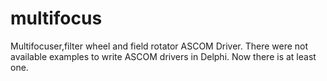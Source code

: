# multifocus
Multifocuser,filter wheel and field rotator ASCOM Driver.
There were not available examples to write  ASCOM drivers in Delphi.
Now there is at least one.
